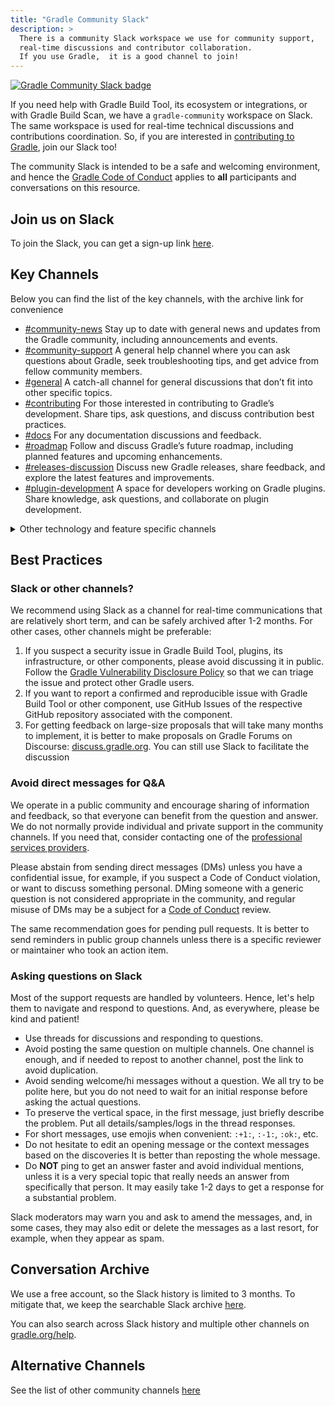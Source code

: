 ```yaml
---
title: "Gradle Community Slack"
description: >
  There is a community Slack workspace we use for community support,
  real-time discussions and contributor collaboration.
  If you use Gradle,  it is a good channel to join!
---
```


[![Gradle Community Slack badge](https://img.shields.io/badge/slack-Join%20the%20channel-brightgreen?style=flat&logo=slack)](https://gradle.org/slack-invite)

If you need help with Gradle Build Tool, its ecosystem or integrations, or with Gradle Build Scan,
we have a `gradle-community` workspace on Slack.
The same workspace is used for real-time technical discussions and contributions coordination.
So, if you are interested in [contributing to Gradle](./README.md), join our Slack too!

The community Slack is intended to be a safe and welcoming environment,
and hence the [Gradle Code of Conduct](https://gradle.org/conduct/)
applies to **all** participants and conversations on this resource.

## Join us on Slack

To join the Slack, you can get a sign-up link [here](https://gradle.org/slack-invite).

## Key Channels 

Below you can find the list of the key channels, with the archive link for convenience

* [#community-news](https://www.linen.dev/s/gradle-community/c/community-news)
Stay up to date with general news and updates from the Gradle community, including announcements and events.
* [#community-support](https://www.linen.dev/s/gradle-community)
A general help channel where you can ask questions about Gradle, seek troubleshooting tips, and get advice from fellow community members.
* [#general](https://www.linen.dev/s/gradle-community/c/general)
A catch-all channel for general discussions that don’t fit into other specific topics.
* [#contributing](https://www.linen.dev/s/gradle-community/c/contributing)
For those interested in contributing to Gradle’s development. Share tips, ask questions, and discuss contribution best practices.
* [#docs](https://www.linen.dev/s/gradle-community/c/docs)
For any documentation discussions and feedback.
* [#roadmap](https://www.linen.dev/s/gradle-community/c/roadmap)
Follow and discuss Gradle’s future roadmap, including planned features and upcoming enhancements.
* [#releases-discussion](https://www.linen.dev/s/gradle-community/c/releases-discussion)
Discuss new Gradle releases, share feedback, and explore the latest features and improvements.
* [#plugin-development](https://www.linen.dev/s/gradle-community/c/plugin-development)
A space for developers working on Gradle plugins. Share knowledge, ask questions, and collaborate on plugin development.

<details>
  <summary>Other technology and feature specific channels</summary>

[#github-integrations](https://www.linen.dev/s/gradle-community/c/github-integrations)
Discuss how Gradle integrates with GitHub, from Actions to Issues, and share best practices for smooth workflows.

[#kotlin-dsl](https://www.linen.dev/s/gradle-community/c/kotlin-dsl)
For developers working with Gradle’s Kotlin DSL. Share tips, ask questions, and discuss migrating from Groovy to Kotlin.

[#maven](https://www.linen.dev/s/gradle-community/c/maven)
A place for discussing Maven’s integration with Gradle, dependency resolution, and migrating builds between the two tools.

[#migrating-from-maven](https://www.linen.dev/s/gradle-community/c/migrating-from-maven)
Help and discussions about migrating from Maven to Gradle, including configuration tips and resolving compatibility issues.

[#native](https://www.linen.dev/s/gradle-community/c/native)
A channel for discussions about using Gradle for native development (C/C++, Rust, etc.) including build setups and performance tips.
Focus on integrating Gradle with Play Framework projects, including build configurations, performance, and troubleshooting.

[#android](https://www.linen.dev/s/gradle-community/c/android)
Dedicated to Android development using Gradle. Discuss build issues, configurations, and Gradle integration with Android projects.

[#caching](https://www.linen.dev/s/gradle-community/c/caching)
Focus on caching strategies in Gradle, including build cache optimization and troubleshooting.

[#gradleup](https://www.linen.dev/s/gradle-community/c/gradleup)
Discussions and updates about the GradleUp project, including user feedback, releases, and collaboration.

[#gradlex](https://www.linen.dev/s/gradle-community/c/gradlex)
Discuss the GradleX project, which provides additional Gradle tools and plugins to extend Gradle’s capabilities.

</details>


<!--
[#gsoc](https://www.linen.dev/s/gradle-community/c/gsoc)
A space for Google Summer of Code participants and mentors to collaborate on Gradle-related projects.
[#dpe-summit](https://www.linen.dev/s/gradle-community/c/dpe-summit)
A dedicated channel for discussions about the Developer Productivity Engineering Summit, including event details and networking.

[#feed](https://www.linen.dev/s/gradle-community/c/feed)
Automatic updates and notifications from various community sources, including GitHub, news, and blogs.

[#fun](https://www.linen.dev/s/gradle-community/c/fun)
A lighthearted channel for off-topic conversations, memes, and general fun within the Gradle community.

[#jobs](https://www.linen.dev/s/gradle-community/c/jobs)
Share and find job opportunities related to Gradle, build engineering, and software development.

[#random](https://www.linen.dev/s/gradle-community/c/random)
For completely off-topic conversations that don’t fit anywhere else. Relax and chat about anything.
-->
## Best Practices

### Slack or other channels?

We recommend using Slack as a channel for real-time communications that are relatively short term,
and can be safely archived after 1-2 months.
For other cases, other channels might be preferable:

1. If you suspect a security issue in Gradle Build Tool, plugins, its infrastructure, or other components,
   please avoid discussing it in public.
   Follow the [Gradle Vulnerability Disclosure Policy](../../dotgithub/SECURITY/README.md) so that we can triage the issue and protect other Gradle users.
2. If you want to report a confirmed and reproducible issue with Gradle Build Tool or other component,
   use GitHub Issues of the respective GitHub repository associated with the component.
3. For getting feedback on large-size proposals that will take many months to implement,
   it is better to make proposals on Gradle Forums on Discourse: [discuss.gradle.org](https://discuss.gradle.org).
   You can still use Slack to facilitate the discussion

### Avoid direct messages for Q&A

We operate in a public community and encourage sharing of information and feedback,
so that everyone can benefit from the question and answer.
We do not normally provide individual and private support in the community channels.
If you need that, consider contacting one of the [professional services providers](https://gradle.org/services/).

Please abstain from sending direct messages (DMs) unless you have a confidential issue,
for example, if you suspect a Code of Conduct violation,
or want to discuss something personal.
DMing someone with a generic question is not considered appropriate in the community,
and regular misuse of DMs may be a subject for a [Code of Conduct](https://gradle.org/conduct/) review.

The same recommendation goes for pending pull requests.
It is better to send reminders in public group channels
unless there is a specific reviewer or maintainer who took an action item.

### Asking questions on Slack

Most of the support requests are handled by volunteers.
Hence, let's help them to navigate and respond to questions.
And, as everywhere, please be kind and patient!

- Use threads for discussions and responding to questions.
- Avoid posting the same question on multiple channels.
  One channel is enough, and if needed to repost to another channel, post the link to avoid duplication.
- Avoid sending welcome/hi messages without a question.
  We all try to be polite here, but you do not need to wait for an initial response before
  asking the actual questions.
- To preserve the vertical space, in the first message, just briefly describe the problem.
  Put all details/samples/logs in the thread responses.
- For short messages, use emojis when convenient: `:+1:`, `:-1:`, `:ok:`, etc.
- Do not hesitate to edit an opening message or the context messages based on the discoveries
  It is better than reposting the whole message.
- Do **NOT** ping to get an answer faster and avoid individual mentions,
  unless it is a very special topic that really needs an answer from specifically that person.
  It may easily take 1-2 days to get a response for a substantial problem.

Slack moderators may warn you and ask to amend the messages,
and, in some cases, they may also edit or delete the messages as a last resort,
for example, when they appear as spam.

## Conversation Archive

We use a free account, so the Slack history is limited to 3 months.
To mitigate that, we keep
the searchable Slack archive [here](https://www.linen.dev/s/gradle-community).

You can also search across Slack history and multiple other channels on [gradle.org/help](https://gradle.org/help/).

## Alternative Channels

See the list of other community channels [here](../README.md)




